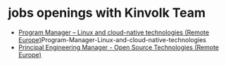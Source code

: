 # jobs openings with Kinvolk Team

* [Program Manager – Linux and cloud-native technologies (Remote Europe)](https://careers.microsoft.com/us/en/job/1307565/)Program-Manager-Linux-and-cloud-native-technologies
* [Principal Engineering Manager - Open Source Technologies (Remote Europe)](https://careers.microsoft.com/us/en/job/1328133/Principal-Engineering-Manager-Open-Source-Technologies)

